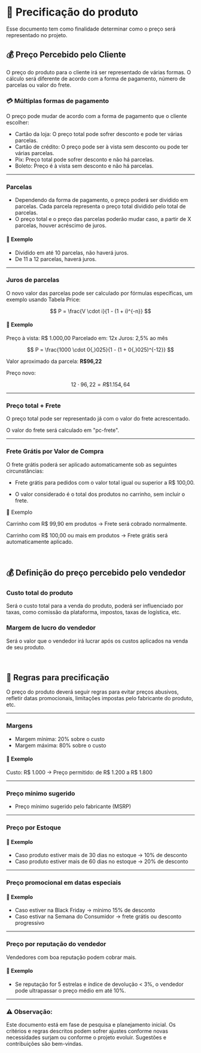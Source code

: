 # 💸 Precificação do produto 

Esse documento tem como finalidade determinar como o preço será representado no projeto.

## 💰 Preço Percebido pelo Cliente

O preço do produto para o cliente irá ser representado de várias formas. O cálculo será diferente de acordo com a forma de pagamento, número de parcelas ou valor do frete.

### 💳 Múltiplas formas de pagamento

O preço pode mudar de acordo com a forma de pagamento que o cliente escolher:

- Cartão da loja: O preço total pode sofrer desconto e pode ter várias parcelas.
- Cartão de crédito: O preço pode ser à vista sem desconto ou pode ter várias parcelas.
- Pix: Preço total pode sofrer desconto e não há parcelas.
- Boleto: Preço é à vista sem desconto e não há parcelas.

---

### Parcelas

- Dependendo da forma de pagamento, o preço poderá ser dividido em parcelas. Cada parcela representa o preço total dividido pelo total de parcelas.
- O preço total e o preço das parcelas poderão mudar caso, a partir de X parcelas, houver acréscimo de juros.

#### 📌 Exemplo

- Dividido em até 10 parcelas, não haverá juros.
- De 11 a 12 parcelas, haverá juros.

---

### Juros de parcelas

O novo valor das parcelas pode ser calculado por fórmulas específicas, um exemplo usando Tabela Price:

$$
P = \frac{V \cdot i}{1 - (1 + i)^{-n}}
$$

#### 📌 Exemplo

Preço à vista: R$ 1.000,00
Parcelado em: 12x
Juros: 2,5% ao mês

$$
P = \frac{1000 \cdot 0{,}025}{1 - (1 + 0{,}025)^{-12}}
$$

Valor aproximado da parcela: **R\$96,22** 

Preço novo: 

$$
12 \cdot 96{,}22 = R\$1.154,64
$$

---

### Preço total + Frete

O preço total pode ser representado já com o valor do frete acrescentado.

O valor do frete será calculado em "pc-frete".

---

### Frete Grátis por Valor de Compra

O frete grátis poderá ser aplicado automaticamente sob as seguintes circunstâncias:

- Frete grátis para pedidos com o valor total igual ou superior a R$ 100,00.

- O valor considerado é o total dos produtos no carrinho, sem incluir o frete.

📌 Exemplo

Carrinho com R$ 99,90 em produtos → Frete será cobrado normalmente.

Carrinho com R$ 100,00 ou mais em produtos → Frete grátis será automaticamente aplicado.

<br>

## 💰 Definição do preço percebido pelo vendedor

### Custo total do produto

Será o custo total para a venda do produto, poderá ser influenciado por taxas, como comissão da plataforma, impostos, taxas de logística, etc.

### Margem de lucro do vendedor

Será o valor que o vendedor irá lucrar após os custos aplicados na venda de seu produto.

<br>

## 🎯 Regras para precificação

O preço do produto deverá seguir regras para evitar preços abusivos, refletir datas promocionais, limitações impostas pelo fabricante do produto, etc.  

---

### Margens

- Margem mínima: 20% sobre o custo
- Margem máxima: 80% sobre o custo

#### 📌 Exemplo

Custo: R$ 1.000 → Preço permitido: de R$ 1.200 a R$ 1.800

---

### Preço mínimo sugerido

- Preço mínimo sugerido pelo fabricante (MSRP)

---

### Preço por Estoque

#### 📌 Exemplo

- Caso produto estiver mais de 30 dias no estoque → 10% de desconto
- Caso produto estiver mais de 60 dias no estoque → 20% de desconto

---

### Preço promocional em datas especiais

#### 📌 Exemplo

- Caso estiver na Black Friday → mínimo 15% de desconto
- Caso estivar na Semana do Consumidor → frete grátis ou desconto progressivo

---

### Preço por reputação do vendedor

Vendedores com boa reputação podem cobrar mais.

#### 📌 Exemplo

- Se reputação for 5 estrelas e índice de devolução < 3%, o vendedor pode ultrapassar o preço médio em até 10%.

---

### ⚠️  Observação: 

Este documento está em fase de pesquisa e planejamento inicial. Os critérios e regras descritos podem sofrer ajustes conforme novas necessidades surjam ou conforme o projeto evoluir. Sugestões e contribuições são bem-vindas.